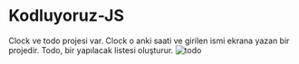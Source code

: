 # Kodluyoruz-JS
Clock ve todo projesi var. Clock o anki saati ve girilen ismi ekrana yazan bir projedir.
Todo, bir yapılacak listesi oluşturur.
![todo](https://user-images.githubusercontent.com/75564722/203079911-09458ec2-2d9b-40e2-9399-3606ec9b93e5.png)
